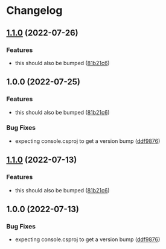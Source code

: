 # Changelog

## [1.1.0](https://github.com/patoncrispy/release-please-repro/compare/console-v1.0.0...console-v1.1.0) (2022-07-26)


### Features

* this should also be bumped ([81b21c6](https://github.com/patoncrispy/release-please-repro/commit/81b21c6ebd6a925cd2328572e88afdcb954bf1d4))

## 1.0.0 (2022-07-25)


### Features

* this should also be bumped ([81b21c6](https://github.com/patoncrispy/release-please-repro/commit/81b21c6ebd6a925cd2328572e88afdcb954bf1d4))


### Bug Fixes

* expecting console.csproj to get a version bump ([ddf9876](https://github.com/patoncrispy/release-please-repro/commit/ddf9876dec19c94568ecc3e423319096b2df2add))

## [1.1.0](https://github.com/patoncrispy/release-please-repro/compare/console-v1.0.0...console-v1.1.0) (2022-07-13)


### Features

* this should also be bumped ([81b21c6](https://github.com/patoncrispy/release-please-repro/commit/81b21c6ebd6a925cd2328572e88afdcb954bf1d4))

## 1.0.0 (2022-07-13)


### Bug Fixes

* expecting console.csproj to get a version bump ([ddf9876](https://github.com/patoncrispy/release-please-repro/commit/ddf9876dec19c94568ecc3e423319096b2df2add))

